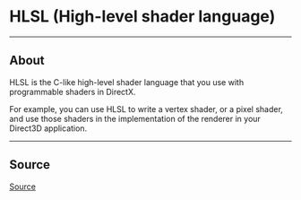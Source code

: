 # HLSL (High-level shader language)

___

## About

HLSL is the C-like high-level shader language that you use with programmable shaders in DirectX.

For example, you can use HLSL to write a vertex shader, or a pixel shader, and use those shaders in the implementation of the renderer in your Direct3D application.

___

## Source

[Source](https://learn.microsoft.com/en-us/windows/win32/direct3dhlsl/dx-graphics-hlsl)
